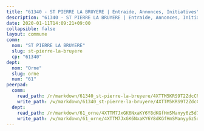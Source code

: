 ```yaml
---
title: "61340 - ST PIERRE LA BRUYERE | Entraide, Annonces, Initiatives"
description: "61340 - ST PIERRE LA BRUYERE | Entraide, Annonces, Initiatives"
date: 2020-01-11T14:09:21+09:00
collapsible: false
layout: commune
comm:
  nom: "ST PIERRE LA BRUYERE"
  slug: st-pierre-la-bruyere
  cp: "61340"
dept:
  nom: "Orne"
  slug: orne
  num: "61"
peerpad:
  comm:
    read_path: /r/markdown/61340_st-pierre-la-bruyere/4XTTM5KRS9T2ZdcCRUtzK4J42D2N3GSqq1zW8YWVpHw12jn7Y
    write_path: /w/markdown/61340_st-pierre-la-bruyere/4XTTM5KRS9T2ZdcCRUtzK4J42D2N3GSqq1zW8YWVpHw12jn7Y-K3TgU9oFcYi7NPbZUd7fF548q11hdAgzaNFNFvJfUV8qeGn5eCfriTVMBc95QeBchfFXESumhwRtpc1FWr4uPC4Pz97afTNVRPCXhaZEfCrhZ9HcYc8cXDAsegHWftfmQE36p9rE
  dept:
    read_path: /r/markdown/61_orne/4XTTM7JxGK6NxaKY6Y8dKGfHmSManyy6z5d78TaTcUn3zJjy6
    write_path: /w/markdown/61_orne/4XTTM7JxGK6NxaKY6Y8dKGfHmSManyy6z5d78TaTcUn3zJjy6-K3TgUN9f9h2Fmk7w15QXNPtmJYWWDYEB4sLb6BW46ErzRh2NG4TmnnXd3GJfJ3dVSNBE8WudjKbLAy4CD2mQTtYeoUAUzvKztzGsCxcQ4ezpe7WGMgkNubsBkL3vV47Zushr5DqN
---
```


